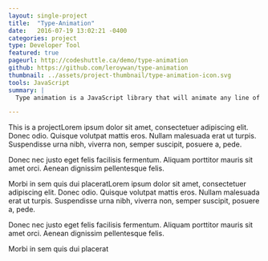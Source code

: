 ```yaml
---
layout: single-project
title:  "Type-Animation"
date:   2016-07-19 13:02:21 -0400
categories: project
type: Developer Tool
featured: true
pageurl: http://codeshuttle.ca/demo/type-animation
github: https://github.com/leroywan/type-animation
thumbnail: ../assets/project-thumbnail/type-animation-icon.svg
tools: JavaScript
summary: |
  Type animation is a JavaScript library that will animate any line of text in your HTML code as if someone was typing it out live. This library can be used even by people without knowledge of JavaScript; all it takes to create an animation is by adding a css class "type-animation" and your text will be animated! You also have the option to enable a blinking cursor by adding another css class called "enable-cursor".

---
```

This is a projectLorem ipsum dolor sit amet, consectetuer adipiscing elit. Donec odio. Quisque volutpat mattis eros. Nullam malesuada erat ut turpis. Suspendisse urna nibh, viverra non, semper suscipit, posuere a, pede.

Donec nec justo eget felis facilisis fermentum. Aliquam porttitor mauris sit amet orci. Aenean dignissim pellentesque felis.

Morbi in sem quis dui placeratLorem ipsum dolor sit amet, consectetuer adipiscing elit. Donec odio. Quisque volutpat mattis eros. Nullam malesuada erat ut turpis. Suspendisse urna nibh, viverra non, semper suscipit, posuere a, pede.

Donec nec justo eget felis facilisis fermentum. Aliquam porttitor mauris sit amet orci. Aenean dignissim pellentesque felis.

Morbi in sem quis dui placerat